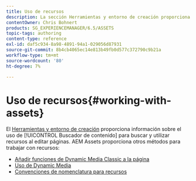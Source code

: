 ```yaml
---
title: Uso de recursos
description: La sección Herramientas y entorno de creación proporciona información sobre el uso del Buscador de contenido para buscar y utilizar recursos al editar páginas. AEM Assets proporciona otros métodos para trabajar con recursos.
contentOwner: Chris Bohnert
products: SG_EXPERIENCEMANAGER/6.5/ASSETS
topic-tags: authoring
content-type: reference
exl-id: daf5c934-8a98-4891-94a1-029056d87931
source-git-commit: 8b4cb4065ec14e813b49fb0d577c372790c9b21a
workflow-type: tm+mt
source-wordcount: '80'
ht-degree: 7%

---
```


# Uso de recursos{#working-with-assets}

El [Herramientas y entorno de creación](/help/sites-authoring/author-environment-tools.md) proporciona información sobre el uso de [!UICONTROL Buscador de contenido] para buscar y utilizar recursos al editar páginas. AEM Assets proporciona otros métodos para trabajar con recursos:

* [Añadir funciones de Dynamic Media Classic a la página](/help/sites-classic-ui-authoring/manage-assets-classic-s7.md)
* [Uso de Dynamic Media](/help/sites-classic-ui-authoring/dynamic-media-assets.md)
* [Convenciones de nomenclatura para recursos](/help/sites-classic-ui-authoring/asset-naming-conventions.md)
